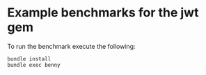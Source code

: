 # Example benchmarks for the jwt gem

To run the benchmark execute the following:
```
bundle install
bundle exec benny
```